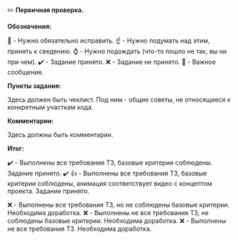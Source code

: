 :pencil2: **Первичная проверка.**

**Обозначения:**

:red_circle: - Нужно обязательно исправить.
:point_up: - Нужно подумать над этим, принять к сведению.
:watch: - Нужно подождать (что-то пошло не так, вы ни при чем).
:heavy_check_mark: - Задание принято.
:x: - Задание не принято.
:large_blue_diamond: - Важное сообщение.

**Пункты задания:**

Здесь должен быть чеклист. Под ним - общие советы, не относящиеся к конкретным участкам кода.

**Комментарии:**

Здесь должны быть комментарии.

**Итог:**

:heavy_check_mark: - Выполнены все требования ТЗ, базовые критерии соблюдены. Задание принято.
:heavy_check_mark: :+1: - Выполнены все требования ТЗ, базовые критерии соблюдены, анимация соответствует видео с концептом проекта. Задание принято.

:x: - Выполнены все требования ТЗ, но не соблюдены базовые критерии. Необходима доработка.
:x: - Выполнены не все требования ТЗ, не соблюдены базовые критерии. Необходима доработка.
:x: - Выполнены не все требования ТЗ. Необходима доработка.

